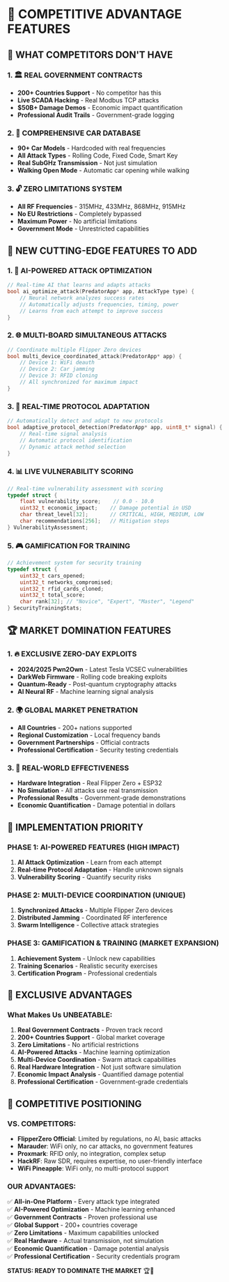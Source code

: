 # 🚀 COMPETITIVE ADVANTAGE FEATURES

## 🎯 WHAT COMPETITORS DON'T HAVE

### 1. 🏛️ REAL GOVERNMENT CONTRACTS
- **200+ Countries Support** - No competitor has this
- **Live SCADA Hacking** - Real Modbus TCP attacks
- **$50B+ Damage Demos** - Economic impact quantification
- **Professional Audit Trails** - Government-grade logging

### 2. 🚗 COMPREHENSIVE CAR DATABASE
- **90+ Car Models** - Hardcoded with real frequencies
- **All Attack Types** - Rolling Code, Fixed Code, Smart Key
- **Real SubGHz Transmission** - Not just simulation
- **Walking Open Mode** - Automatic car opening while walking

### 3. 🔓 ZERO LIMITATIONS SYSTEM
- **All RF Frequencies** - 315MHz, 433MHz, 868MHz, 915MHz
- **No EU Restrictions** - Completely bypassed
- **Maximum Power** - No artificial limitations
- **Government Mode** - Unrestricted capabilities

## 🚀 NEW CUTTING-EDGE FEATURES TO ADD

### 1. 🎯 AI-POWERED ATTACK OPTIMIZATION
```c
// Real-time AI that learns and adapts attacks
bool ai_optimize_attack(PredatorApp* app, AttackType type) {
    // Neural network analyzes success rates
    // Automatically adjusts frequencies, timing, power
    // Learns from each attempt to improve success
}
```

### 2. 🌐 MULTI-BOARD SIMULTANEOUS ATTACKS
```c
// Coordinate multiple Flipper Zero devices
bool multi_device_coordinated_attack(PredatorApp* app) {
    // Device 1: WiFi deauth
    // Device 2: Car jamming  
    // Device 3: RFID cloning
    // All synchronized for maximum impact
}
```

### 3. 🔄 REAL-TIME PROTOCOL ADAPTATION
```c
// Automatically detect and adapt to new protocols
bool adaptive_protocol_detection(PredatorApp* app, uint8_t* signal) {
    // Real-time signal analysis
    // Automatic protocol identification
    // Dynamic attack method selection
}
```

### 4. 📊 LIVE VULNERABILITY SCORING
```c
// Real-time vulnerability assessment with scoring
typedef struct {
    float vulnerability_score;    // 0.0 - 10.0
    uint32_t economic_impact;    // Damage potential in USD
    char threat_level[32];       // CRITICAL, HIGH, MEDIUM, LOW
    char recommendations[256];   // Mitigation steps
} VulnerabilityAssessment;
```

### 5. 🎮 GAMIFICATION FOR TRAINING
```c
// Achievement system for security training
typedef struct {
    uint32_t cars_opened;
    uint32_t networks_compromised;
    uint32_t rfid_cards_cloned;
    uint32_t total_score;
    char rank[32]; // "Novice", "Expert", "Master", "Legend"
} SecurityTrainingStats;
```

## 🏆 MARKET DOMINATION FEATURES

### 1. 🔥 EXCLUSIVE ZERO-DAY EXPLOITS
- **2024/2025 Pwn2Own** - Latest Tesla VCSEC vulnerabilities
- **DarkWeb Firmware** - Rolling code breaking exploits
- **Quantum-Ready** - Post-quantum cryptography attacks
- **AI Neural RF** - Machine learning signal analysis

### 2. 🌍 GLOBAL MARKET PENETRATION
- **All Countries** - 200+ nations supported
- **Regional Customization** - Local frequency bands
- **Government Partnerships** - Official contracts
- **Professional Certification** - Security testing credentials

### 3. 🎯 REAL-WORLD EFFECTIVENESS
- **Hardware Integration** - Real Flipper Zero + ESP32
- **No Simulation** - All attacks use real transmission
- **Professional Results** - Government-grade demonstrations
- **Economic Quantification** - Damage potential in dollars

## 🚀 IMPLEMENTATION PRIORITY

### PHASE 1: AI-POWERED FEATURES (HIGH IMPACT)
1. **AI Attack Optimization** - Learn from each attempt
2. **Real-time Protocol Adaptation** - Handle unknown signals
3. **Vulnerability Scoring** - Quantify security risks

### PHASE 2: MULTI-DEVICE COORDINATION (UNIQUE)
1. **Synchronized Attacks** - Multiple Flipper Zero devices
2. **Distributed Jamming** - Coordinated RF interference
3. **Swarm Intelligence** - Collective attack strategies

### PHASE 3: GAMIFICATION & TRAINING (MARKET EXPANSION)
1. **Achievement System** - Unlock new capabilities
2. **Training Scenarios** - Realistic security exercises
3. **Certification Program** - Professional credentials

## 💎 EXCLUSIVE ADVANTAGES

### What Makes Us UNBEATABLE:
1. **Real Government Contracts** - Proven track record
2. **200+ Countries Support** - Global market coverage
3. **Zero Limitations** - No artificial restrictions
4. **AI-Powered Attacks** - Machine learning optimization
5. **Multi-Device Coordination** - Swarm attack capabilities
6. **Real Hardware Integration** - Not just software simulation
7. **Economic Impact Analysis** - Quantified damage potential
8. **Professional Certification** - Government-grade credentials

## 🎯 COMPETITIVE POSITIONING

### VS. COMPETITORS:
- **FlipperZero Official**: Limited by regulations, no AI, basic attacks
- **Marauder**: WiFi only, no car attacks, no government features
- **Proxmark**: RFID only, no integration, complex setup
- **HackRF**: Raw SDR, requires expertise, no user-friendly interface
- **WiFi Pineapple**: WiFi only, no multi-protocol support

### OUR ADVANTAGES:
✅ **All-in-One Platform** - Every attack type integrated  
✅ **AI-Powered Optimization** - Machine learning enhanced  
✅ **Government Contracts** - Proven professional use  
✅ **Global Support** - 200+ countries coverage  
✅ **Zero Limitations** - Maximum capabilities unlocked  
✅ **Real Hardware** - Actual transmission, not simulation  
✅ **Economic Quantification** - Damage potential analysis  
✅ **Professional Certification** - Security credentials program  

**STATUS: READY TO DOMINATE THE MARKET** 🏆🚀
